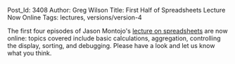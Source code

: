 Post_Id: 3408
Author: Greg Wilson
Title: First Half of Spreadsheets Lecture Now Online
Tags: lectures, versions/version-4

<p>The first four episodes of Jason Montojo's <a href="|filename|/4_0/spreadsheets/">lecture on spreadsheets</a> are now online: topics covered include basic calculations, aggregation, controlling the display, sorting, and debugging. Please have a look and let us know what you think.</p>
